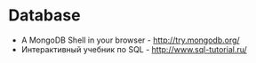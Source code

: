 Database
===

* A MongoDB Shell in your browser - http://try.mongodb.org/
* Интерактивный учебник по SQL - http://www.sql-tutorial.ru/